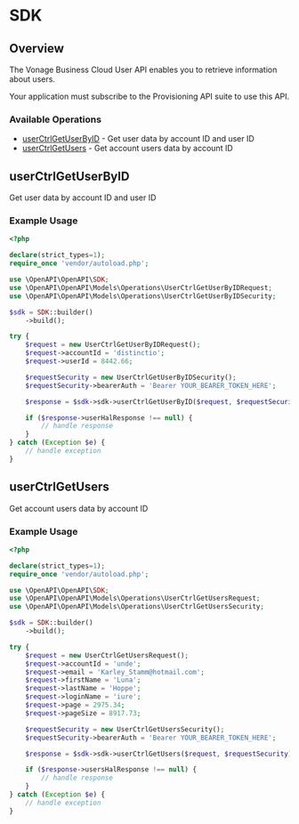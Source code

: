 # SDK

## Overview

The Vonage Business Cloud User API enables you to retrieve information about users.

Your application must subscribe to the Provisioning API suite to use this API.


### Available Operations

* [userCtrlGetUserByID](#userctrlgetuserbyid) - Get user data by account ID and user ID
* [userCtrlGetUsers](#userctrlgetusers) - Get account users data by account ID

## userCtrlGetUserByID

Get user data by account ID and user ID

### Example Usage

```php
<?php

declare(strict_types=1);
require_once 'vendor/autoload.php';

use \OpenAPI\OpenAPI\SDK;
use \OpenAPI\OpenAPI\Models\Operations\UserCtrlGetUserByIDRequest;
use \OpenAPI\OpenAPI\Models\Operations\UserCtrlGetUserByIDSecurity;

$sdk = SDK::builder()
    ->build();

try {
    $request = new UserCtrlGetUserByIDRequest();
    $request->accountId = 'distinctio';
    $request->userId = 8442.66;

    $requestSecurity = new UserCtrlGetUserByIDSecurity();
    $requestSecurity->bearerAuth = 'Bearer YOUR_BEARER_TOKEN_HERE';

    $response = $sdk->sdk->userCtrlGetUserByID($request, $requestSecurity);

    if ($response->userHalResponse !== null) {
        // handle response
    }
} catch (Exception $e) {
    // handle exception
}
```

## userCtrlGetUsers

Get account users data by account ID

### Example Usage

```php
<?php

declare(strict_types=1);
require_once 'vendor/autoload.php';

use \OpenAPI\OpenAPI\SDK;
use \OpenAPI\OpenAPI\Models\Operations\UserCtrlGetUsersRequest;
use \OpenAPI\OpenAPI\Models\Operations\UserCtrlGetUsersSecurity;

$sdk = SDK::builder()
    ->build();

try {
    $request = new UserCtrlGetUsersRequest();
    $request->accountId = 'unde';
    $request->email = 'Karley_Stamm@hotmail.com';
    $request->firstName = 'Luna';
    $request->lastName = 'Hoppe';
    $request->loginName = 'iure';
    $request->page = 2975.34;
    $request->pageSize = 8917.73;

    $requestSecurity = new UserCtrlGetUsersSecurity();
    $requestSecurity->bearerAuth = 'Bearer YOUR_BEARER_TOKEN_HERE';

    $response = $sdk->sdk->userCtrlGetUsers($request, $requestSecurity);

    if ($response->usersHalResponse !== null) {
        // handle response
    }
} catch (Exception $e) {
    // handle exception
}
```
